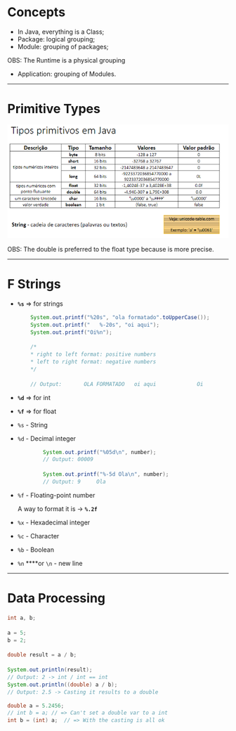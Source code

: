 # Concepts

- In Java, everything is a Class;
- Package: logical grouping;
- Module: grouping of packages;

OBS: The Runtime is a physical grouping

- Application: grouping of Modules.

---

# Primitive Types

![image.png](./src/Imgs/image.png)


OBS: The double is preferred to the float type because is more precise.

---

# F Strings

- **`%s`** ⇒ for strings
    
    ```java
        System.out.printf("%20s", "ola formatado".toUpperCase());
        System.out.printf("   %-20s", "oi aqui");
        System.out.printf("Oi%n");

        /*
        * right to left format: positive numbers
        * left to right format: negative numbers
        */

        // Output:       OLA FORMATADO   oi aqui             Oi
    ```
- **`%d`** ⇒ for int
- **`%f`** ⇒ for float
- `%s` - String
- `%d` - Decimal integer
    
    ```java
            System.out.printf("%05d\n", number);
            // Output: 00009
    
            System.out.printf("%-5d Ola\n", number);
            // Output: 9     Ola
    ```
    
- `%f` - Floating-point number
    
    A way to format it is → **`%.2f`**
    
- `%x` - Hexadecimal integer
- `%c` - Character
- `%b` - Boolean
- `%n` ****or `\n` - new line

---

# Data Processing

```java
int a, b;

a = 5;
b = 2;

double result = a / b;

System.out.println(result);
// Output: 2 -> int / int == int
System.out.println((double) a / b);
// Output: 2.5 -> Casting it results to a double
```

```java
double a = 5.2456;
// int b = a; // => Can't set a double var to a int
int b = (int) a;  // => With the casting is all ok
```